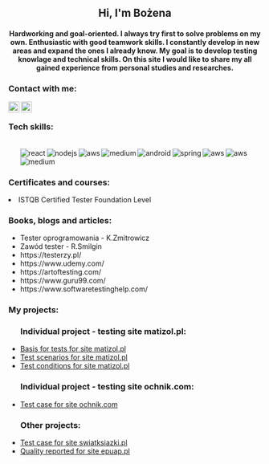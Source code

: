 <h2 align="center">Hi, I'm Bożena</h2>
<h4 align="center">Hardworking and goal-oriented. I always try first to solve problems on my own. Enthusiastic with good teamwork skills. I constantly develop in new areas and expand the ones I already know. My goal is to develop testing knowlage and technical skills. On this site I would like to share my all gained experience from personal studies and researches.</h3>
<h3> Contact with me: </h3>
 <a target="_blank" href="https://www.linkedin.com/in/bo%C5%BCena-kud%C5%82aty-02b842151/">
<img align="left" alt="LinkdeIN" width="22px" src="https://cdn.jsdelivr.net/npm/simple-icons@v3/icons/linkedin.svg" /></a>
 <a target="_blank" href="mailto:bozena.kudlaty@gmail.com">
<img align="left" alt="Gmail" width="22px" src="https://cdn.jsdelivr.net/npm/simple-icons@v3/icons/gmail.svg" />
</a>
</br>

<h3> Tech skills: </h3>
<ul>

<br>
  <img align="left" alt="react" src="https://img.shields.io/badge/-GIT-blue"/>
  <img align="left" alt="nodejs" src="https://img.shields.io/badge/-JIRA-blue"/>
  <img align="left" alt="aws" src="https://img.shields.io/badge/-testNG-blue"/>
  <img align="left" alt="medium" src="https://img.shields.io/badge/-TestLink-blue"/>
  <img align="left" alt="android" src="https://img.shields.io/badge/-SQL-blue"/>
  <img align="left" alt="spring" src="https://img.shields.io/badge/-Java-blue"  src="https://img.shields.io/badge/-Selenium-blue"/>
  <img align="left" alt="aws" src="https://img.shields.io/badge/-Photoshop-blue"/>
  <img align="left" alt="aws" src="https://img.shields.io/badge/-MS Office-blue"/>
  <img align="left" alt="medium" src="https://img.shields.io/badge/-ERP-blue" /><img align="left" alt=""/>
<br>
<br>
  
</ul>
<h3> Certificates and courses: </h3>
<li>ISTQB Certified Tester Foundation Level</li>

<h3> Books, blogs and articles: </h3>
<ul>
  <li>Tester oprogramowania - K.Zmitrowicz </li>
  <li>Zawód tester - R.Smilgin</li>
  <li>https://testerzy.pl/</li>
  <li>https://www.udemy.com/</li>
  <li>https://artoftesting.com/</>
  <li>https://www.guru99.com/</li>
  <li>https://www.softwaretestinghelp.com/</li>
</ul>
  
  


  <h3> My projects:</h3>
  <ul>
  <h3> Individual project - testing site matizol.pl:</h3>
  
  <li><a href="https://drive.google.com/file/d/1rD2pa_Xdoq4z19TMhoZkLVAOqEFh0qds/view?usp=sharing"> Basis for tests for site matizol.pl </a></li>
 
  <li><a href="https://docs.google.com/spreadsheets/d/1_YD8rbzXHyOHiqOexAGD9z0KxuvR19oE/edit?usp=sharing&ouid=111923887503638112741&rtpof=true&sd=true"> Test scenarios for site   matizol.pl </a></li>
 
  <li><a href="https://docs.google.com/spreadsheets/d/1KOeMcTc3h6aveluVPzKIqg4UTyUrfscQ/edit?usp=sharing&ouid=111923887503638112741&rtpof=true&sd=true"> Test conditions for site   matizol.pl </a></li>
   
  <h3> Individual project - testing site ochnik.com:</h3>
  <li><a href="https://docs.google.com/spreadsheets/d/1SabLbc5MOppN1nBCRxxdEcDAp8Dizpxy/edit?usp=sharing&ouid=111923887503638112741&rtpof=true&sd=true"> Test case for site  ochnik.com </a></li>
 
   <h3> Other projects:</h3>
   <li><a href="https://docs.google.com/spreadsheets/d/1vA4pL1cDkM0jtDd2zz6LZWnFi-3Y9rrV/edit?usp=sharing&ouid=111923887503638112741&rtpof=true&sd=true">Test case for site        swiatksiazki.pl</a></li>
 
 <li><a href="https://drive.google.com/file/d/1HPF1pqlJMWAA-nBxEkz-LpVSLm59912i/view?usp=sharing">Quality reported for site epuap.pl </a></li>
 </ul>
